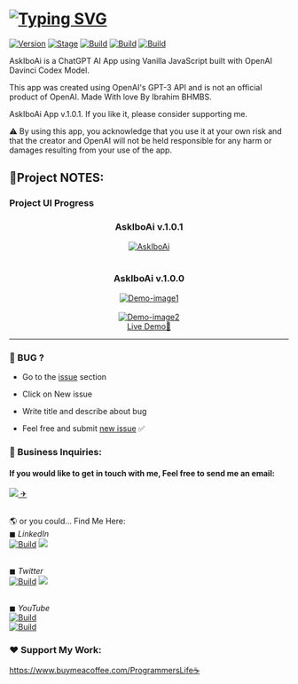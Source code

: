 <h1><a href="https://github.com/barhouum7/AskIboAi">
    <img src="https://readme-typing-svg.demolab.com?font=GillSansMT&size=36&duration=2500&pause=500&multiline=true&width=1000&height=90&lines=AskIboAi+🔥+📣;An+implementation+of+the+ChatGPT+model." alt="Typing SVG" />
</a>
</h1>

<p><a href="https://github.com/barhouum7/AskIboAi"><img src="https://img.shields.io/badge/AskIboAi-1.0.1-brightgreen.svg" alt="Version" data-canonical-src="https://img.shields.io/badge/AskIboAi-1.0.1-brightgreen.svg?maxAge=259200" style="max-width:100%;"></a>
<a href="https://github.com/barhouum7/AskIboAi"><img src="https://img.shields.io/badge/Release-Stable-brightgreen.svg" alt="Stage" data-canonical-src="https://img.shields.io/badge/Release-Stable-brightgreen.svg" style="max-width:100%;"></a>
<a href="https://github.com/barhouum7/AskIboAi"><img src="https://img.shields.io/badge/Supported%20Browsers-Chrome%2FBrave%2FEdge%2FSafari%2FFirefox%2FOpera-brightgreengreen.svg" alt="Build" data-canonical-src="https://img.shields.io/badge/Supported%20Browsers-Chrome%2FBrave%2FEdge%2FSafari%2FFirefox%2FOpera-brightgreengreen.svg" style="max-width:100%;"></a>
<a href="https://github.com/barhouum7/AskIboAi/blame/master/LICENSE"><img src="https://img.shields.io/github/license/barhouum7/AskIboAi?style=flat-square" alt="Build" data-canonical-src="https://img.shields.io/github/license/barhouum7/AskIboAi" style="max-width:100%;"></a>
<a href="#"><img src="https://img.shields.io/github/stars/barhouum7?style=social" alt="Build" data-canonical-src="https://img.shields.io/github/stars/barhouum7?style=social" style="max-width:100%;"></a></p>

AskIboAi is a ChatGPT AI App using Vanilla JavaScript built with OpenAI Davinci Codex Model.

This app was created using OpenAI's GPT-3 API and is not an official product of OpenAI.
Made With love By Ibrahim BHMBS.

AskIboAi App v.1.0.1. If you like it, please consider supporting me.

⚠️ By using this app, you acknowledge that you use it at your own risk and that the creator and OpenAI will not be held responsible for any harm or damages resulting from your use of the app.

## 📝Project NOTES:

### Project UI Progress

<div align="center">

  <h3>AskIboAi v.1.0.1</h3>
  <a href="#"><img src="https://i.ibb.co/zm31qbF/AskIboAi.jpg" alt="AskIboAi" border="0"></a><br /><br />
  <h3>AskIboAi v.1.0.0</h3>
  <a href="#"><img src="https://i.ibb.co/PrRp53z/Demo-image1.jpg" alt="Demo-image1" border="0"></a><br /><br />
  <a href="#"><img src="https://i.ibb.co/1GYgnG3/Demo-image2.jpg" alt="Demo-image2" border="0"></a><br />  
  <a target='_blank' href='https://ask-chatgpt.programmerslife.site/'>Live Demo🚀</a><br />
  
</div>

<hr>
<h3>🐜 BUG ?</h3>
<ul><li>Go to the <a target='_blank' href="https://github.com/barhouum7/AskIboAi/issues">issue</a> section</li></ul>
<ul><li>Click on New issue</li></ul>
<ul><li>Write title and describe about bug</li></ul> 
<ul><li>Feel free and submit <a target='_blank' href="https://github.com/barhouum7/AskIboAi/issues">new issue</a> ✅</li></ul>

<h3>💼 Business Inquiries:</h3>
<h4>If you would like to get in touch with me, Feel free to send me an email: </h4><a href="mailto:contact@programmerslife.site?Subject=Hello%20again" target="_top"><img src="https://img.shields.io/badge/-Email-red?style=flat-square&logo=gmail&logoColor=white"> ✈</a>

<br>🌎 or you could... Find Me Here:
<br>◼ <i>LinkedIn</i><br><a target='_blank' href="https://linktr.ee/programmerslife"><img src="https://img.shields.io/modrinth/followers/AANobbMI?style=social" alt="Build" data-canonical-src="https://img.shields.io/modrinth/followers/AANobbMI?style=social" style="max-width:100%;"></a>
<a href="https://www.linkedin.com/in/ibrahimbs/">
    <img src="https://img.shields.io/badge/-Linkedin-blue?style=flat-square&logo=linkedin">
</a>


<br>◼ <i>Twitter</i><br><a target='_blank' href="https://twitter.com/intent/follow?screen_name=MindH4Q3Rr"><img src="https://img.shields.io/twitter/follow/mindh4q3rr" alt="Build" data-canonical-src="https://img.shields.io/twitter/follow/mindh4q3rr" style="max-width:100%;"></a>
<a href="https://twitter.com/mindh4q3rr">
    <img src="https://img.shields.io/badge/-Twitter-blue?style=flat-square&logo=twitter">
</a>

<br>◼ <i>YouTube</i><br>
<a target='_blank' href="https://www.youtube.com/@programmerslife01?sub_confirmation=1"><img src="https://img.shields.io/youtube/channel/views/UCBuiwdT12ytcmE_NMEPR-Sw" alt="Build" data-canonical-src="https://img.shields.io/youtube/channel/views/UCBuiwdT12ytcmE_NMEPR-Sw" style="max-width:100%;"></a>
<br>
<a target='_blank' href="https://www.youtube.com/@programmerslife01?sub_confirmation=1"><img src="https://img.shields.io/youtube/channel/subscribers/UCBuiwdT12ytcmE_NMEPR-Sw?style=social" alt="Build" data-canonical-src="https://img.shields.io/youtube/channel/subscribers/UCBuiwdT12ytcmE_NMEPR-Sw?style=social" style="max-width:100%;"></a>

<h3>❤️ Support My Work:</h3>
<a target='_blank' href='https://www.buymeacoffee.com/ProgrammersLife'>https://www.buymeacoffee.com/ProgrammersLife☕</a>
